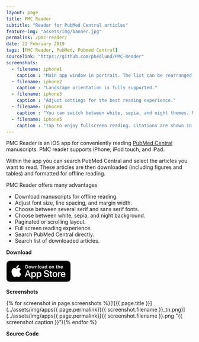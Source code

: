 ```yaml
---
layout: page
title: PMC Reader
subtitle: "Reader for PubMed Central articles" 
feature-img: "assets/img/banner.jpg"
permalink: /pmc-reader/
date: 22 February 2019
tags: [PMC Reader, PubMed, Pubmed Central]
sourcelink: "https://github.com/phedlund/PMC-Reader"
screenshots:
  - filename: iphone1
    caption : "Main app window in portrait. The list can be rearranged and searched. Tap the add button to download more manuscripts."
  - filename: iphone2
    caption : "Landscape orientation is fully supported."
  - filename: iphone3
    caption : "Adjust settings for the best reading experience."
  - filename: iphone4
    caption : "You can switch between white, sepia, and night themes. Navigate quickly between sections of an article."
  - filename: iphone5
    caption : "Tap to enjoy fullscreen reading. Citations are shown in a small popover."
---
```


PMC Reader is an iOS app for conveniently reading [PubMed Central](http://www.ncbi.nlm.nih.gov/pmc/) manuscripts. PMC reader supports iPhone, iPod touch, and iPad.

Within the app you can search PubMed Central and select the articles you want to read. These articles are then downloaded (including figures and tables) and formatted for offline reading.

PMC Reader offers many advantages

- Download manuscripts for offline reading.
- Adjust font size, line spacing, and margin width.
- Choose between several serif and sans serif fonts.
- Choose between white, sepia, and night background.
- Paginated or scrolling layout.
- Full screen reading experience.
- Search PubMed Central directly.
- Search list of downloaded articles.

**Download**

[![App Store](../assets/img/App_Store_Badge.png)](http://itunes.apple.com/us/app/pmc-reader/id555361682?ls=1&mt=8)

**Screenshots**

{% for screenshot in page.screenshots %}[![{{ page.title }}](../assets/img/apps{{ page.permalink}}{{ screenshot.filename }}_tn.png)](../assets/img/apps{{ page.permalink}}{{ screenshot.filename }}.png "{{ screenshot.caption }}"){% endfor %}

**Source Code**

<a href="{{ page.sourcelink }}" title="Fork on GitHub">
  <span class="fa-stack fa-lg">
    <i class="fa fa-circle fa-stack-2x"></i>
    <i class="fa fa-github fa-stack-1x fa-inverse"></i>
  </span>
</a>

